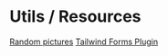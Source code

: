 # Utils / Resources
[Random pictures](https://www.pexels.com/es-es/)
[Tailwind Forms Plugin](https://github.com/tailwindlabs/tailwindcss-forms)